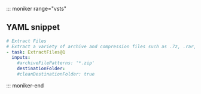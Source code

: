 ::: moniker range="vsts"

## YAML snippet

```YAML
# Extract Files
# Extract a variety of archive and compression files such as .7z, .rar, .tar.gz, and .zip.
- task: ExtractFiles@1
  inputs:
    #archiveFilePatterns: '*.zip' 
    destinationFolder: 
    #cleanDestinationFolder: true 
```

::: moniker-end